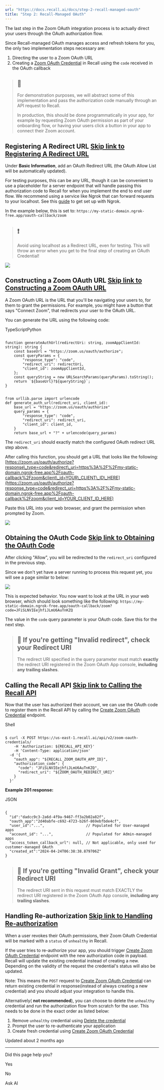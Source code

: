 ```yaml
---
url: "https://docs.recall.ai/docs/step-2-recall-managed-oauth"
title: "Step 2: Recall-Managed OAuth"
---
```


The last step in the Zoom OAuth integration process is to actually direct your users through the OAuth authorization flow.

Since Recall-managed OAuth manages access and refresh tokens for you, the only two implementation steps necessary are:

1. Directing the user to a Zoom OAuth URL
2. Creating a [Zoom OAuth Credential](https://docs.recall.ai/reference/zoom_oauth_credentials_create) in Recall using the `code` received in the OAuth callback

> ## 📘
>
> For demonstration purposes, we will abstract some of this implementation and pass the authorization code manually through an API request to Recall.
>
> In production, this should be done programmatically in your app, for example by requesting Zoom OAuth permission as part of your onboarding flow, or having your users click a button in your app to connect their Zoom account.

## Registering A Redirect URL   [Skip link to Registering A Redirect URL](https://docs.recall.ai/docs/step-2-recall-managed-oauth\#registering-a-redirect-url)

Under **Basic Information**, add an OAuth Redirect URL (the OAuth Allow List will be automatically updated).

For testing purposes, this can be any URL, though it can be convenient to use a placeholder for a server endpoint that will handle passing this authorization code to Recall for when you implement the end to end user flow. We recommend using a service like Ngrok that can forward requests to your localhost. See this [guide](https://docs.recall.ai/docs/local-webhook-development#ngrok-setup) to get set up with Ngrok.

In the example below, this is set to: `https://my-static-domain.ngrok-free.app/oauth-callback/zoom`

> ## ❗️
>
> Avoid using localhost as a Redirect URL, even for testing. This will throw an error when you get to the final step of creating an OAuth Credential!

![](https://files.readme.io/67446cf-CleanShot_2024-08-01_at_11.57.45.png)

## Constructing a Zoom OAuth URL   [Skip link to Constructing a Zoom OAuth URL](https://docs.recall.ai/docs/step-2-recall-managed-oauth\#constructing-a-zoom-oauth-url)

A Zoom OAuth URL is the URL that you'll be navigating your users to, for them to grant the permissions. For example, you might have a button that says "Connect Zoom", that redirects your user to the OAuth URL.

You can generate the URL using the following code:

TypeScriptPython

```rdmd-code lang-typescript theme-light

function generateAuthUrl(redirectUri: string, zoomAppClientId: string): string {
    const baseUrl = "https://zoom.us/oauth/authorize";
    const queryParams = {
        "response_type": "code",
        "redirect_uri": redirectUri,
        "client_id": zoomAppClientId,
    };
    const queryString = new URLSearchParams(queryParams).toString();
    return `${baseUrl}?${queryString}`;
}

```

```rdmd-code lang-python theme-light

from urllib.parse import urlencode
def generate_auth_url(redirect_uri, client_id):
    base_url = "https://zoom.us/oauth/authorize"
    query_params = {
        "response_type": "code",
        "redirect_uri": redirect_uri,
        "client_id": client_id,
    }
    return base_url + "?" + urlencode(query_params)

```

The `redirect_uri` should exactly match the configured OAuth redirect URL step above.

After calling this function, you should get a URL that looks like the following: [https://zoom.us/oauth/authorize?response\_type=code&redirect\_uri=https%3A%2F%2Fmy-static-domain.ngrok-free.app%2Foauth-callback%2Fzoom&client\_id=YOUR\_CLIENT\_ID\_HERE](https://zoom.us/oauth/authorize?response_type=code&redirect_uri=https%3A%2F%2Fmy-static-domain.ngrok-free.app%2Foauth-callback%2Fzoom&client_id=YOUR_CLIENT_ID_HERE)

Paste this URL into your web browser, and grant the permission when prompted by Zoom.

![](https://files.readme.io/357bdcb-image.png)

## Obtaining the OAuth Code   [Skip link to Obtaining the OAuth Code](https://docs.recall.ai/docs/step-2-recall-managed-oauth\#obtaining-the-oauth-code)

After clicking "Allow", you will be redirected to the `redirect_uri` configured in the previous step.

Since we don't yet have a server running to process this request yet, you will see a page similar to below:

![](https://files.readme.io/5628501-image.png)

This is expected behavior. You now want to look at the URL in your web browser, which should look something like the following: `https://my-static-domain.ngrok-free.app/oauth-callback/zoom?code=JFiSLNVIEejhfiJLmU6AuTnKZQ`

The value in the `code` query parameter is your OAuth code. Save this for the next step.

> ## 🚧  If you're getting "Invalid redirect", check your Redirect URI
>
> The redirect URI specified in the query parameter must match **exactly** the redirect URI registered in the Zoom OAuth App console, **including any trailing slashes**.

## Calling the Recall API   [Skip link to Calling the Recall API](https://docs.recall.ai/docs/step-2-recall-managed-oauth\#calling-the-recall-api)

Now that the user has authorized their account, we can use the OAuth code to register them in the Recall API by calling the [Create Zoom OAuth Credential](https://docs.recall.ai/reference/zoom_oauth_credentials_create) endpoint.

Shell

```rdmd-code lang-shell theme-light

$ curl -X POST https://us-east-1.recall.ai/api/v2/zoom-oauth-credentials/
	-H 'Authorization: ${RECALL_API_KEY}'
 	-H 'Content-Type: application/json'
  -d '{
    "oauth_app": "${RECALL_ZOOM_OAUTH_APP_ID}",
    "authorization_code": {
      "code": "JFiSLNVIEejhfiJLmU6AuTnKZQ",
      "redirect_uri": "${ZOOM_OAUTH_REDIRECT_URI}"
    }
  }'

```

**Example 201 response:**

JSON

```rdmd-code lang-json theme-light

{
  "id":"dadcc9c3-2a6d-4f9a-9467-ff3a2b02a82f",
  "oauth_app":"2d40abfe-c692-4723-b26f-869ebfbde4cf",
  "user_id":"...",                   // Populated for User-managed apps
  "account_id": "...",               // Populated for Admin-managed apps
  "access_token_callback_url": null, // Not applicable, only used for customer-managed OAuth
  "created_at":"2024-04-24T06:38:38.879706Z"
}

```

> ## 🚧  If you're getting "Invalid Grant", check your Redirect URI
>
> The redirect URI sent in this request must match EXACTLY the redirect URI registered in the Zoom OAuth App console, **including any trailing slashes**.

## Handling Re-authorization   [Skip link to Handling Re-authorization](https://docs.recall.ai/docs/step-2-recall-managed-oauth\#handling-re-authorization)

When a user revokes their OAuth permissions, their Zoom OAuth Credential will be marked with a `status` of `unhealthy` in Recall.

If the user tries to re-authorize your app, you should trigger [Create Zoom OAuth Credential](https://docs.recall.ai/reference/zoom_oauth_credentials_create) endpoint with the new authorization code in payload. Recall will update the existing credential instead of creating a new. Depending on the validity of the request the credential's status will also be updated.

Note: This means the `POST` request to [Create Zoom OAuth Credential](https://docs.recall.ai/reference/zoom_oauth_credentials_create) can return existing credential in response(instead of always creating a new credential) and you should adjust your integration to handle this.

Alternatively( **not recommended**), you can choose to delete the `unhealthy` credential and run the authorization flow from scratch for the user. This needs to be done in the exact order as listed below:

1. Remove `unhealthy` credential using [Delete the credential](https://docs.recall.ai/reference/zoom_oauth_credentials_destroy)
2. Prompt the user to re-authenticate your application
3. Create fresh credential using [Create Zoom OAuth Credential](https://docs.recall.ai/reference/zoom_oauth_credentials_create)

Updated about 2 months ago

* * *

Did this page help you?

Yes

No

Ask AI